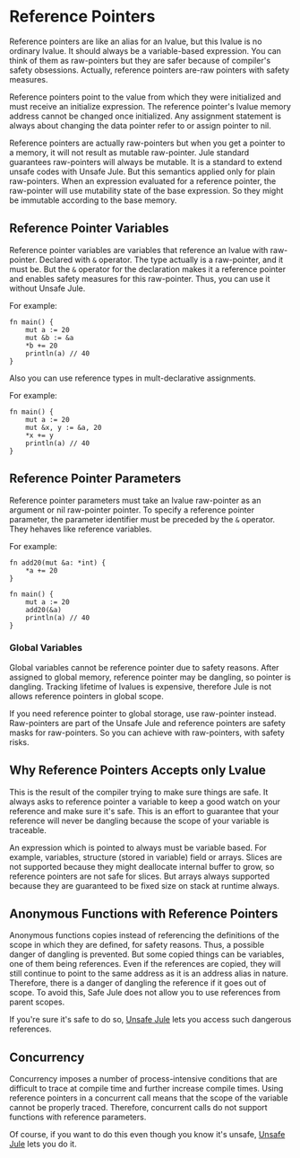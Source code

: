 # Reference Pointers

Reference pointers are like an alias for an lvalue, but this lvalue is no ordinary lvalue. It should always be a variable-based expression. You can think of them as raw-pointers but they are safer because of compiler's safety obsessions. Actually, reference pointers are-raw pointers with safety measures.

Reference pointers point to the value from which they were initialized and must receive an initialize expression. The reference pointer's lvalue memory address cannot be changed once initialized. Any assignment statement is always about changing the data pointer refer to or assign pointer to nil.

Reference pointers are actually raw-pointers but when you get a pointer to a memory, it will not result as mutable raw-pointer. Jule standard guarantees raw-pointers will always be mutable. It is a standard to extend unsafe codes with Unsafe Jule. But this semantics applied only for plain raw-pointers. When an expression evaluated for a reference pointer, the raw-pointer will use mutability state of the base expression. So they might be immutable according to the base memory.

## Reference Pointer Variables

Reference pointer variables are variables that reference an lvalue with raw-pointer. Declared with `&` operator. The type actually is a raw-pointer, and it must be. But the `&` operator for the declaration makes it a reference pointer and enables safety measures for this raw-pointer. Thus, you can use it without Unsafe Jule.

For example:
```jule
fn main() {
    mut a := 20
    mut &b := &a
    *b += 20
    println(a) // 40
}
```

Also you can use reference types in mult-declarative assignments.

For example:
```jule
fn main() {
	mut a := 20
	mut &x, y := &a, 20
	*x += y
	println(a) // 40
}
```

## Reference Pointer Parameters

Reference pointer parameters must take an lvalue raw-pointer as an argument or nil raw-pointer pointer. To specify a reference pointer parameter, the parameter identifier must be preceded by the `&` operator. They hehaves like reference variables.

For example:
```jule
fn add20(mut &a: *int) {
	*a += 20
}

fn main() {
	mut a := 20
	add20(&a)
	println(a) // 40
}
```

### Global Variables

Global variables cannot be reference pointer due to safety reasons. After assigned to global memory, reference pointer may be dangling, so pointer is dangling. Tracking lifetime of lvalues is expensive, therefore Jule is not allows reference pointers in global scope.

If you need reference pointer to global storage, use raw-pointer instead. Raw-pointers are part of the Unsafe Jule and reference pointers are safety masks for raw-pointers. So you can achieve with raw-pointers, with safety risks.

## Why Reference Pointers Accepts only Lvalue

This is the result of the compiler trying to make sure things are safe. It always asks to reference pointer a variable to keep a good watch on your reference and make sure it's safe. This is an effort to guarantee that your reference will never be dangling because the scope of your variable is traceable.

An expression which is pointed to always must be variable based. For example, variables, structure (stored in variable) field or arrays. Slices are not supported because they might deallocate internal buffer to grow, so reference pointers are not safe for slices. But arrays always supported because they are guaranteed to be fixed size on stack at runtime always.

## Anonymous Functions with Reference Pointers

Anonymous functions copies instead of referencing the definitions of the scope in which they are defined, for safety reasons. Thus, a possible danger of dangling is prevented. But some copied things can be variables, one of them being references. Even if the references are copied, they will still continue to point to the same address as it is an address alias in nature. Therefore, there is a danger of dangling the reference if it goes out of scope. To avoid this, Safe Jule does not allow you to use references from parent scopes.

If you're sure it's safe to do so, [Unsafe Jule](/unsafe-jule/) lets you access such dangerous references.

## Concurrency

Concurrency imposes a number of process-intensive conditions that are difficult to trace at compile time and further increase compile times. Using reference pointers in a concurrent call means that the scope of the variable cannot be properly traced. Therefore, concurrent calls do not support functions with reference parameters.

Of course, if you want to do this even though you know it's unsafe, [Unsafe Jule](/unsafe-jule/) lets you do it.
